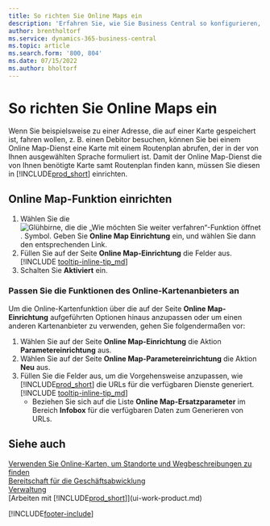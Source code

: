 ```yaml
---
title: So richten Sie Online Maps ein
description: 'Erfahren Sie, wie Sie Business Central so konfigurieren, dass Wegbeschreibungen und Standortinformationen mit einem Online-Kartendienst angeboten werden.'
author: brentholtorf
ms.service: dynamics-365-business-central
ms.topic: article
ms.search.form: '800, 804'
ms.date: 07/15/2022
ms.author: bholtorf
---
```

# So richten Sie Online Maps ein

Wenn Sie beispielsweise zu einer Adresse, die auf einer Karte gespeichert ist, fahren wollen, z. B. einen Debitor besuchen, können Sie bei einem Online Map-Dienst eine Karte mit einem Routenplan abrufen, der in der von Ihnen ausgewählten Sprache formuliert ist. Damit der Online Map-Dienst die von Ihnen benötigte Karte samt Routenplan finden kann, müssen Sie diesen in [!INCLUDE[prod_short](includes/prod_short.md)] einrichten.

## Online Map-Funktion einrichten

1. Wählen Sie die ![Glühbirne, die die „Wie möchten Sie weiter verfahren“-Funktion öffnet](media/ui-search/search_small.png "Wie möchten Sie weiter verfahren?"). Symbol. Geben Sie **Online Map Einrichtung** ein, und wählen Sie dann den entsprechenden Link.
2. Füllen Sie auf der Seite **Online Map-Einrichtung** die Felder aus. [!INCLUDE [tooltip-inline-tip_md](includes/tooltip-inline-tip_md.md)]
3. Schalten Sie **Aktiviert** ein.

### Passen Sie die Funktionen des Online-Kartenanbieters an

Um die Online-Kartenfunktion über die auf der Seite **Online Map-Einrichtung** aufgeführten Optionen hinaus anzupassen oder um einen anderen Kartenanbieter zu verwenden, gehen Sie folgendermaßen vor:

1. Wählen Sie auf der Seite **Online Map-Einrichtung** die Aktion **Parametereinrichtung** aus.
2. Wählen Sie auf der Seite **Online Map-Parametereinrichtung** die Aktion **Neu** aus.
3. Füllen Sie die Felder aus, um die Vorgehensweise anzupassen, wie [!INCLUDE[prod_short](includes/prod_short.md)] die URLs für die verfügbaren Dienste generiert. [!INCLUDE [tooltip-inline-tip_md](includes/tooltip-inline-tip_md.md)]
   * Beziehen Sie sich auf die Liste **Online Map-Ersatzparameter** im Bereich **Infobox** für die verfügbaren Daten zum Generieren von URLs.

## Siehe auch

[Verwenden Sie Online-Karten, um Standorte und Wegbeschreibungen zu finden](across-online-maps.md)  
[Bereitschaft für die Geschäftsabwicklung](ui-get-ready-business.md)  
[Verwaltung](admin-setup-and-administration.md)  
[Arbeiten mit [!INCLUDE[prod_short](includes/prod_short.md)]](ui-work-product.md)  

[!INCLUDE[footer-include](includes/footer-banner.md)]
